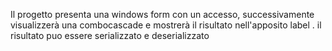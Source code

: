 Il progetto presenta una windows form con un accesso,
successivamente visualizzerà una combocascade e mostrerà il risultato nell'apposito label .
il risultato puo essere serializzato e deserializzato
